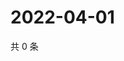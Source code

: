 # 2022-04-01

共 0 条

<!-- BEGIN WEIBO -->
<!-- 最后更新时间 Fri Apr 01 2022 09:03:53 GMT+0800 (China Standard Time) -->

<!-- END WEIBO -->
